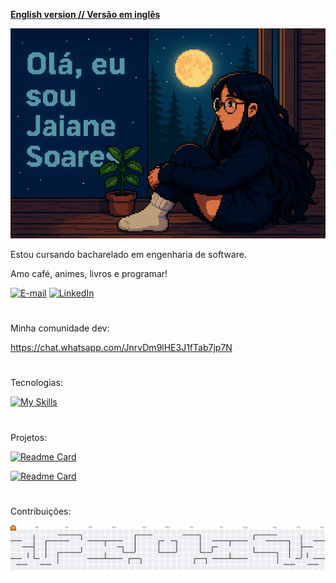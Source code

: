 [**English version // Versão em inglês**](README.md)

![foto anime  (1)](https://github.com/JaiDev-bot/JaiDev-bot/blob/main/jaipixel%20(1).png)

Estou cursando bacharelado em engenharia de software.

Amo café, animes, livros e programar!


[![E-mail](https://img.shields.io/badge/-Email-000?style=for-the-badge&logo=microsoft-outlook&logoColor=FF00F6&color:FFF)](mailto:jaianesoares700@gmail.com)
[![LinkedIn](https://img.shields.io/badge/-LinkedIn-000?style=for-the-badge&logo=linkedin&logoColor=FF00F6&color:FFF)](https://www.linkedin.com/in/jaiane-de-barros-soares-5897802b5/)
#

Minha comunidade dev:

https://chat.whatsapp.com/JnrvDm9lHE3J1fTab7jp7N
#

Tecnologias: 


[![My Skills](https://skillicons.dev/icons?i=java,spring,git)](https://skillicons.dev)
#

Projetos:

[![Readme Card](https://github-readme-stats.vercel.app/api/pin/?username=JaiDev-bot&repo=Zoomanager&theme=holi)](https://github.com/JaiDev-bot/Zoomanager)

[![Readme Card](https://github-readme-stats.vercel.app/api/pin/?username=JaiDev-bot&repo=CRUD&theme=holi)](https://github.com/JaiDev-bot/CRUD)

#
Contribuições:

<picture>
  <source media="(prefers-color-scheme: dark)" srcset="https://raw.githubusercontent.com/JaiDev-bot/JaiDev-bot/output/pacman-contribution-graph-dark.svg">
  <source media="(prefers-color-scheme: light)" srcset="https://raw.githubusercontent.com/JaiDev-bot/JaiDev-bot/output/pacman-contribution-graph.svg">
  <img alt="pacman contribution graph" src="https://raw.githubusercontent.com/JaiDev-bot/JaiDev-bot/output/pacman-contribution-graph.svg">
</picture>

###

